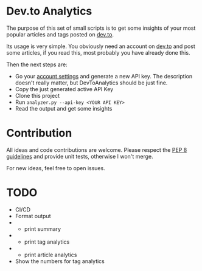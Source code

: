 # Dev.to Analytics

The purpose of this set of small scripts is to get some insights of your most popular articles and tags posted on [dev.to](https://dev.to/).

Its usage is very simple. You obviously need an account on [dev.to](https://dev.to/) and post some articles, if you read this, most probably you have already done this.

Then the next steps are:
* Go your [account settings](https://dev.to/settings/account) and generate a new API key. The description doesn't really matter, but DevToAnalytics should be just fine.
* Copy the just generated active API Key
* Clone this project
* Run `analyzer.py --api-key <YOUR API KEY>`
* Read the output and get some insights

# Contribution

All ideas and code contributions are welcome. Please respect the [PEP 8 guidelines](https://www.python.org/dev/peps/pep-0008/) and provide unit tests, otherwise I won't merge.

For new ideas, feel free to open issues.

# TODO

* CI/CD
* Format output
* * print summary
* * print tag analytics
* * print article analytics
* Show the numbers for tag analytics
